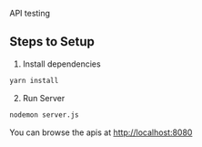 API testing

## Steps to Setup

1. Install dependencies

```bash
yarn install
```

2. Run Server

```bash
nodemon server.js
```

You can browse the apis at <http://localhost:8080>